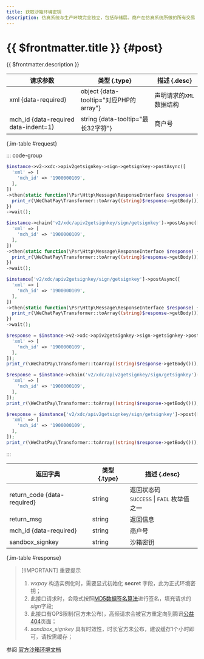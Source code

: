 ```yaml
---
title: 获取沙箱环境密钥
description: 仿真系统与生产环境完全独立，包括存储层。商户在仿真系统所做的所有交易（如下单、支付、查询）均为无资金流的假数据，即：用户无需真实扣款，商户也不会有资金入账。代金券同理，沙箱环境中无需商户真实制券与发券，亦不会出现真实扣券情况。
---
```


# {{ $frontmatter.title }} {#post}

{{ $frontmatter.description }}

| 请求参数 | 类型 {.type} | 描述 {.desc}
| -- | -- | --
| xml {data-required} | object {data-tooltip="对应PHP的array"} | 声明请求的`XML`数据结构
| mch_id {data-required data-indent=1} | string {data-tooltip="最长32字符"} | 商户号

{.im-table #request}

::: code-group

```php [异步纯链式]
$instance->v2->xdc->apiv2getsignkey->sign->getsignkey->postAsync([
  'xml' => [
    'mch_id' => '1900000109',
  ],
])
->then(static function(\Psr\Http\Message\ResponseInterface $response) {
  print_r(\WeChatPay\Transformer::toArray((string)$response->getBody()));
})
->wait();
```

```php [异步声明式]
$instance->chain('v2/xdc/apiv2getsignkey/sign/getsignkey')->postAsync([
  'xml' => [
    'mch_id' => '1900000109',
  ],
])
->then(static function(\Psr\Http\Message\ResponseInterface $response) {
  print_r(\WeChatPay\Transformer::toArray((string)$response->getBody()));
})
->wait();
```

```php [异步属性式]
$instance['v2/xdc/apiv2getsignkey/sign/getsignkey']->postAsync([
  'xml' => [
    'mch_id' => '1900000109',
  ],
])
->then(static function(\Psr\Http\Message\ResponseInterface $response) {
  print_r(\WeChatPay\Transformer::toArray((string)$response->getBody()));
})
->wait();
```

```php [同步纯链式]
$response = $instance->v2->xdc->apiv2getsignkey->sign->getsignkey->post([
  'xml' => [
    'mch_id' => '1900000109',
  ],
]);
print_r(\WeChatPay\Transformer::toArray((string)$response->getBody()));
```

```php [同步声明式]
$response = $instance->chain('v2/xdc/apiv2getsignkey/sign/getsignkey')->post([
  'xml' => [
    'mch_id' => '1900000109',
  ],
]);
print_r(\WeChatPay\Transformer::toArray((string)$response->getBody()));
```

```php [同步属性式]
$response = $instance['v2/xdc/apiv2getsignkey/sign/getsignkey']->post([
  'xml' => [
    'mch_id' => '1900000109',
  ],
]);
print_r(\WeChatPay\Transformer::toArray((string)$response->getBody()));
```
:::

| 返回字典 | 类型 {.type} | 描述 {.desc}
| -- | -- | --
| return_code {data-required} | string | 返回状态码<br/>`SUCCESS` \| `FAIL` 枚举值之一
| return_msg | string | 返回信息
| mch_id {data-required} | string | 商户号
| sandbox_signkey | string | 沙箱密钥

{.im-table #response}

> [!IMPORTANT] 重要提示
> 1. *wxpay* 构造实例化时，需要显式初始化 **secret** 字段，此为正式环境密钥；
> 2. 此接口请求时，会隐式按照[MD5数据签名算法](https://pay.weixin.qq.com/wiki/doc/api/jsapi.php?chapter=4_3)进行签名，填充请求的*sign*字段;
> 3. 此接口有QPS限制(官方未公布)，高频请求会被官方重定向到腾讯[公益404](https://wx.gtimg.com/core/404.html)页面；
> 4. *sandbox_signkey* 具有时效性，时长官方未公布，建议缓存1个小时即可，请按需缓存；

参阅 [官方沙箱环境文档](https://pay.weixin.qq.com/wiki/doc/api/tools/sp_coupon.php?chapter=23_1&index=2)
